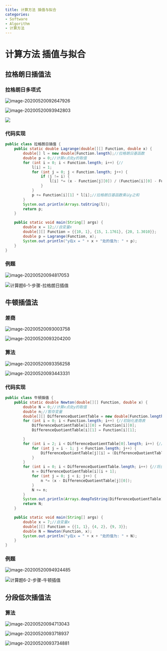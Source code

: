 ```yaml
---
title: 计算方法 插值与拟合
categories:
- Software
- Algorithm
- 计算方法
---
```

# 计算方法 插值与拟合

## 拉格朗日插值法

### 拉格朗日多项式

![image-20200520092647926](https://raw.githubusercontent.com/LuShan123888/Files/main/Pictures/2020-12-10-YlXiG1vbu4xBSta.png)

![image-20200520093942803](https://raw.githubusercontent.com/LuShan123888/Files/main/Pictures/2020-12-10-zlJGT8gt9As6PQ3.png)

![](https://raw.githubusercontent.com/LuShan123888/Files/main/Pictures/2020-12-10-Q7T3RXPqx4MC5w8.png)

### 代码实现

```java
public class 拉格朗日插值 {
    public static double Lagrange(double[][] Function, double x) {
        double[] l = new double[Function.length];//拉格朗日基函数
        double p = 0;//计算x点处y的取值
        for (int i = 0; i < Function.length; i++) {//
            l[i] = 1;
            for (int j = 0; j < Function.length; j++) {
                if (j != i) {
                    l[i] *= (x - Function[j][0]) / (Function[i][0] - Function[j][0]);//将x带入
                }
            }
            p += Function[i][1] * l[i];//拉格朗日基函数乘以y之和
        }
        System.out.println(Arrays.toString(l));
        return p;
    }

    public static void main(String[] args) {
        double x = 12;//自变量x
        double[][] Function = {{10, 1}, {15, 1.1761}, {20, 1.3010}};
        double p = Lagrange(Function, x);
        System.out.println("y在x = " + x + "处的值为: " + p);
    }
}
```

### 例题

![image-20200520094817053](https://raw.githubusercontent.com/LuShan123888/Files/main/Pictures/2020-12-10-6EYLyoj48bUQsvI.png)

![计算题6-1-步骤-拉格朗日插值](https://raw.githubusercontent.com/LuShan123888/Files/main/Pictures/2020-12-10-4yJLQV7ipCGx9lS.jpg)


## 牛顿插值法
### 差商

![image-20200520093003758](https://raw.githubusercontent.com/LuShan123888/Files/main/Pictures/2020-12-10-hru2p7SniA3UHgy.png)

![image-20200520093204200](https://raw.githubusercontent.com/LuShan123888/Files/main/Pictures/2020-12-10-BXnjZ9m7cAztqJD.png)



### 算法

![image-20200520093356258](https://raw.githubusercontent.com/LuShan123888/Files/main/Pictures/2020-12-10-Lceb1JrKWazSOX4.png)

![image-20200520093443331](https://raw.githubusercontent.com/LuShan123888/Files/main/Pictures/2020-12-10-PWSvr6f5TBe9pcU.png)

### 代码实现

```java
public class 牛顿插值 {
    public static double Newton(double[][] Function, double x) {
        double N = 0;//计算x点处y的取值
        double n;//暂存变量
        double[][] DifferenceQuotientTable = new double[Function.length][Function.length + 1];
        for (int i = 0; i < Function.length; i++) {//初始化差商表
            DifferenceQuotientTable[i][0] = Function[i][0];
            DifferenceQuotientTable[i][1] = Function[i][1];

        }
        for (int i = 2; i < DifferenceQuotientTable[0].length; i++) {//求出差商表
            for (int j = i - 1; j < Function.length; j++) {
                DifferenceQuotientTable[j][i] = (DifferenceQuotientTable[j][i - 1] - DifferenceQuotientTable[j - 1][i - 1]) / (DifferenceQuotientTable[j][0] - DifferenceQuotientTable[j - i + 1][0]);
            }
        }
        for (int i = 0; i < DifferenceQuotientTable.length; i++) {//将差商表对角线上的数值带入牛顿插值公式
            n = DifferenceQuotientTable[i][i + 1];
            for (int j = 0; j < i; j++) {
                n *= (x - DifferenceQuotientTable[j][0]);
            }
            N += n;
        }
        System.out.println(Arrays.deepToString(DifferenceQuotientTable));//打印差商表
        return N;
    }

    public static void main(String[] args) {
        double x = 7;//自变量x
        double[][] Function = {{1, 1}, {4, 2}, {9, 3}};
        double N = Newton(Function, x);
        System.out.println("y在x = " + x + "处的值为: " + N);
    }
}
```
### 例题

![image-20200520094924485](https://raw.githubusercontent.com/LuShan123888/Files/main/Pictures/2020-12-10-nLbkiqO38ajXgfx.png)

![计算题6-2-步骤-牛顿插值](https://raw.githubusercontent.com/LuShan123888/Files/main/Pictures/2020-12-10-E16gFOuen8rIjfv.jpg)


## 分段低次插值法

### 算法

![image-20200520094713043](https://raw.githubusercontent.com/LuShan123888/Files/main/Pictures/2020-12-10-W3gALt7fHsxZbVY.png)

![image-20200520093718937](https://raw.githubusercontent.com/LuShan123888/Files/main/Pictures/2020-12-10-G2UIMK6PxryOEj4.png)

![image-20200520093734881](https://raw.githubusercontent.com/LuShan123888/Files/main/Pictures/2020-12-10-DgVyozsLkFOIUmK.png)



